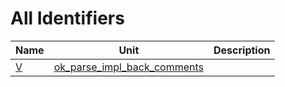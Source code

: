 # All Identifiers


| Name | Unit | Description |
|---|---|---|
| [V](ok_parse_impl_back_comments.md#V) | [ok_parse_impl_back_comments](ok_parse_impl_back_comments.md) |   |
